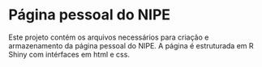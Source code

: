 # Página pessoal do NIPE
Este projeto contém os arquivos necessários para criação e armazenamento da página pessoal do NIPE. A página é estruturada em R Shiny com intérfaces em html e css.
